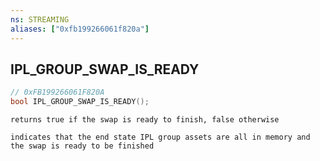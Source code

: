 ```yaml
---
ns: STREAMING
aliases: ["0xfb199266061f820a"]
---
```

## IPL_GROUP_SWAP_IS_READY

```c
// 0xFB199266061F820A
bool IPL_GROUP_SWAP_IS_READY();
```

```
returns true if the swap is ready to finish, false otherwise

indicates that the end state IPL group assets are all in memory and the swap is ready to be finished
```
